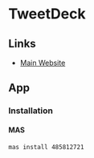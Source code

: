 # TweetDeck

## Links

- [Main Website](https://tweetdeck.twitter.com)

## App

### Installation

#### MAS

```sh
mas install 485812721
```
